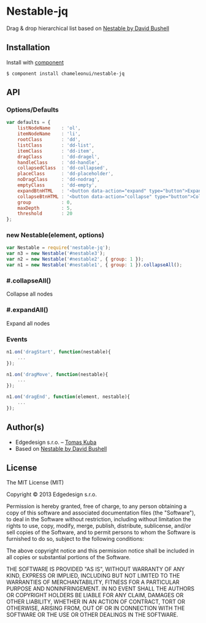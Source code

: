 
# Nestable-jq

  Drag & drop hierarchical list based on [Nestable by David Bushell](https://github.com/dbushell/Nestable)

## Installation

  Install with [component](https://github.com/component/component)

    $ component install chameleonui/nestable-jq

## API

### Options/Defaults

```js
var defaults = {
    listNodeName    : 'ol',
    itemNodeName    : 'li',
    rootClass       : 'dd',
    listClass       : 'dd-list',
    itemClass       : 'dd-item',
    dragClass       : 'dd-dragel',
    handleClass     : 'dd-handle',
    collapsedClass  : 'dd-collapsed',
    placeClass      : 'dd-placeholder',
    noDragClass     : 'dd-nodrag',
    emptyClass      : 'dd-empty',
    expandBtnHTML   : '<button data-action="expand" type="button">Expand</button>',
    collapseBtnHTML : '<button data-action="collapse" type="button">Collapse</button>',
    group           : 0,
    maxDepth        : 5,
    threshold       : 20
};
```
### new Nestable(element, options)

```js
var Nestable = require('nestable-jq');
var n3 = new Nestable('#nestable3');
var n2 = new Nestable('#nestable2', { group: 1 });
var n1 = new Nestable('#nestable1', { group: 1 }).collapseAll();
```

### #.collapseAll()

Collapse all nodes

### #.expandAll()

Expand all nodes

### Events

```js
n1.on('dragStart', function(nestable){
    ...
});

n1.on('dragMove', function(nestable){
    ...
});

n1.on('dragEnd', function(element, nestable){
    ...
});
```


## Author(s)

- Edgedesign s.r.o. – [Tomas Kuba](https://github.com/tomaskuba)
- Based on [Nestable by David Bushell](https://github.com/dbushell/Nestable)

## License

The MIT License (MIT)

Copyright © 2013 Edgedesign s.r.o.

Permission is hereby granted, free of charge, to any person obtaining a copy
of this software and associated documentation files (the "Software"), to deal
in the Software without restriction, including without limitation the rights
to use, copy, modify, merge, publish, distribute, sublicense, and/or sell
copies of the Software, and to permit persons to whom the Software is
furnished to do so, subject to the following conditions:

The above copyright notice and this permission notice shall be included in
all copies or substantial portions of the Software.

THE SOFTWARE IS PROVIDED "AS IS", WITHOUT WARRANTY OF ANY KIND, EXPRESS OR
IMPLIED, INCLUDING BUT NOT LIMITED TO THE WARRANTIES OF MERCHANTABILITY,
FITNESS FOR A PARTICULAR PURPOSE AND NONINFRINGEMENT. IN NO EVENT SHALL THE
AUTHORS OR COPYRIGHT HOLDERS BE LIABLE FOR ANY CLAIM, DAMAGES OR OTHER
LIABILITY, WHETHER IN AN ACTION OF CONTRACT, TORT OR OTHERWISE, ARISING FROM,
OUT OF OR IN CONNECTION WITH THE SOFTWARE OR THE USE OR OTHER DEALINGS IN
THE SOFTWARE.